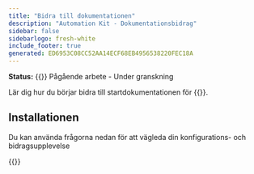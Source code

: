 ```yaml
---
title: "Bidra till dokumentationen"
description: "Automation Kit - Dokumentationsbidrag"
sidebar: false
sidebarlogo: fresh-white
include_footer: true
generated: ED6953C08CC52AA14ECF68EB4956538220FEC18A
---
```


**Status:** {{<externalImage src="https://github.githubassets.com/images/icons/emoji/unicode/1f6a7.png" size="16x16" text="Construction Icon">}} Pågående arbete - Under granskning

Lär dig hur du börjar bidra till startdokumentationen för {{<product-name>}}.

## Installationen

Du kan använda frågorna nedan för att vägleda din konfigurations- och bidragsupplevelse

{{<questions name="/content/sv/contribution/documentation.json" completed="Tack för att du slutförde installationsfrågor" showNavigationButtons="false" locale="sv">}}
